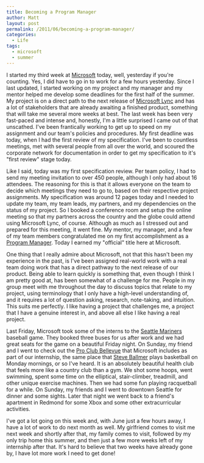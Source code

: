 ```yaml
---
title: Becoming a Program Manager
author: Matt
layout: post
permalink: /2011/06/becoming-a-program-manager/
categories:
  - Life
tags:
  - microsoft
  - summer
---
```


I started my third week at [Microsoft][1] today, well, yesterday if you're counting. Yes, I did have to go in to work for a few hours yesterday. Since I last updated, I started working on my project and my manager and my mentor helped me develop some deadlines for the first half of the summer. My project is on a direct path to the next release of [Microsoft Lync][2] and has a lot of stakeholders that are already awaiting a finished product, something that will take me several more weeks at best. The last week has been very fast-paced and intense and, honestly, I'm a little surprised I came out of that unscathed. I've been frantically working to get up to speed on my assignment and our team's policies and procedures. My first deadline was today, when I had the first review of my specification. I've been to countless meetings, met with several people from all over the world, and scoured the corporate network for documentation in order to get my specification to it's "first review" stage today.

 [1]: http://www.microsoft.com/en-us/default.aspx
 [2]: http://lync.microsoft.com/en-us/Pages/default.aspx

Like I said, today was my first specification review. Per team policy, I had to send my meeting invitation to over 450 people, although I only had about 16 attendees. The reasoning for this is that it allows everyone on the team to decide which meetings they need to go to, based on their respective project assignments. My specification was around 12 pages today and I needed to update my team, my team leads, my partners, and my dependencies on the status of my project. So I booked a conference room and setup the online meeting so that my partners across the country and the globe could attend using Microsoft Lync, of course. Although as much as I stressed out and prepared for this meeting, it went fine. My mentor, my manager, and a few of my team members congratulated me on my first accomplishment as a [Program Manager][3]. Today I earned my "official" title here at Microsoft.

 [3]: http://www.stcwvc.org/galley/0209/b01prog_management.htm

One thing that I really admire about Microsoft, not that this hasn't been my experience in the past, is I've been assigned real-world work with a real team doing work that has a direct pathway to the next release of our product. Being able to learn quickly is something that, even though I think I am pretty good at, has been somewhat of a challenge for me. People in my group meet with me throughout the day to discuss topics that relate to my project, using terminology that I only have a high-level understanding of, and it requires a lot of question asking, research, note-taking, and intuition. This suits me perfectly. I like having a project that challenges me, a project that I have a genuine interest in, and above all else I like having a real project.

Last Friday, Microsoft took some of the interns to the [Seattle Mariners][4] baseball game. They booked three buses for us after work and we had great seats for the game on a beautiful Friday night. On Sunday, my friend and I went to check out the [Pro Club Bellevue][5] that Microsoft includes as part of our internship, the same place that [Steve Ballmer][6] plays basketball on Monday mornings, or so I've heard. It is an absolutely beautiful health club that feels more like a country club than a gym. We shot some hoops, went swimming, spent some time on the elliptical, stair-climber, treadmill, and other unique exercise machines. Then we had some fun playing racquetball for a while. On Sunday, my friends and I went to downtown Seattle for dinner and some sights. Later that night we went back to a friend's apartment in Redmond for some Xbox and some other extracurricular activities.

 [4]: http://seattle.mariners.mlb.com/index.jsp?c_id=sea
 [5]: http://www.proclub.com/
 [6]: http://en.wikipedia.org/wiki/Steve_Ballmer

I've got a lot going on this week and, with June just a few hours away, I have a lot of work to do next month as well. My girlfriend comes to visit me next week and shortly after that, my family comes to visit, followed by my only trip home this summer, and then just a few more weeks left of my internship after that. It's hard to believe that two weeks have already gone by, I have lot more work I need to get done!
